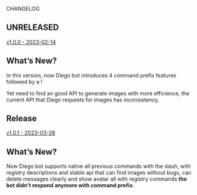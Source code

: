 CHANGELOG

## UNRELEASED

[v1.0.0 - 2023-02-14](https://github.com/Leoff00/go-diego-bot/releases/tag/v1.0.0)

## What’s New?

In this version, now Diego bot introduces 4 command prefix features
followed by a !

Yet need to find an good API to generate images with more efficience, the
current API that Diego requests for images has inconsistency.

## Release 

[v1.0.1 - 2023-03-28](https://github.com/Leoff00/go-diego-bot/releases/tag/v1.0.1)

## What’s New?

Now Diego bot supports native all previous commands with the slash, with registry descriptions and stable api that
can find images without bugs, can delete messages clearly and show avatar all with registry commands **the bot didn't respond anymore with command prefix**.

